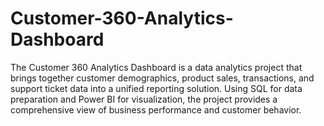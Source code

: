 # Customer-360-Analytics-Dashboard
The Customer 360 Analytics Dashboard is a data analytics project that brings together customer demographics, product sales, transactions, and support ticket data into a unified reporting solution. Using SQL for data preparation and Power BI for visualization, the project provides a comprehensive view of business performance and customer behavior.
